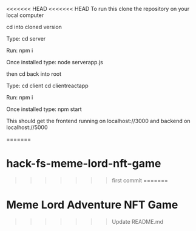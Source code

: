 <<<<<<< HEAD
<<<<<<< HEAD
To run this clone the repository on your local computer

cd into cloned version

Type:
cd server

Run:
npm i

Once installed type:
node serverapp.js

then cd back into root

Type:
cd client
cd clientreactapp

Run:
npm i

Once installed type:
npm start

This should get the frontend running on localhost://3000 and backend on localhost://5000


=======
# hack-fs-meme-lord-nft-game
>>>>>>> first commit
=======
# Meme Lord Adventure NFT Game
>>>>>>> Update README.md

